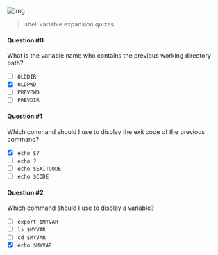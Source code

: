 ![img](https://assets.imaginablefutures.com/media/images/ALX_Logo.max-200x150.png)
  > shell variable expansion quizes

#### Question #0
What is the variable name who contains the previous working directory path?

* [ ] ```OLDDIR```
* [X] ```OLDPWD```
* [ ] ```PREVPWD```
* [ ] ```PREVDIR```

#### Question #1
Which command should I use to display the exit code of the previous command?

* [X] ```echo $?```
* [ ] ```echo ?```
* [ ] ```echo $EXITCODE```
* [ ] ```echo $CODE```

#### Question #2
Which command should I use to display a variable?

* [ ] ```export $MYVAR```
* [ ] ```ls $MYVAR```
* [ ] ```cd $MYVAR```
* [X] ```echo $MYVAR```
